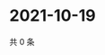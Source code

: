 # 2021-10-19

共 0 条

<!-- BEGIN WEIBO -->
<!-- 最后更新时间 Tue Oct 19 2021 02:09:46 GMT+0800 (China Standard Time) -->

<!-- END WEIBO -->
